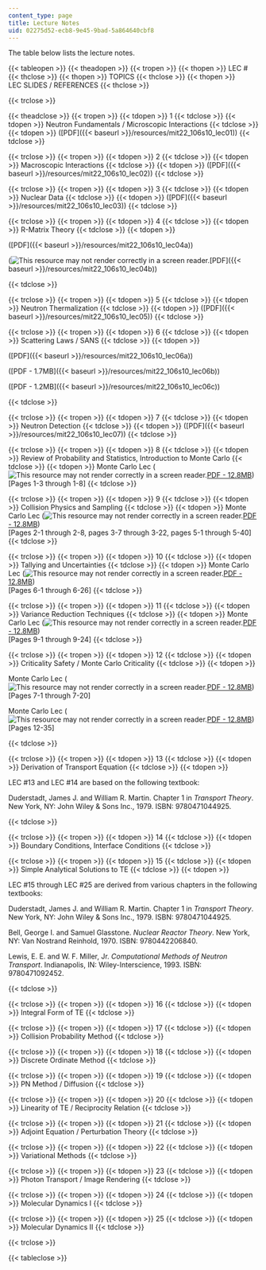 ```yaml
---
content_type: page
title: Lecture Notes
uid: 02275d52-ecb8-9e45-9bad-5a864640cbf8
---
```


The table below lists the lecture notes.

{{< tableopen >}}
{{< theadopen >}}
{{< tropen >}}
{{< thopen >}}
LEC #
{{< thclose >}}
{{< thopen >}}
TOPICS
{{< thclose >}}
{{< thopen >}}
LEC SLIDES / REFERENCES
{{< thclose >}}

{{< trclose >}}

{{< theadclose >}}
{{< tropen >}}
{{< tdopen >}}
1
{{< tdclose >}}
{{< tdopen >}}
Neutron Fundamentals / Microscopic Interactions
{{< tdclose >}}
{{< tdopen >}}
([PDF]({{< baseurl >}}/resources/mit22_106s10_lec01))
{{< tdclose >}}

{{< trclose >}}
{{< tropen >}}
{{< tdopen >}}
2
{{< tdclose >}}
{{< tdopen >}}
Macroscopic Interactions
{{< tdclose >}}
{{< tdopen >}}
([PDF]({{< baseurl >}}/resources/mit22_106s10_lec02))
{{< tdclose >}}

{{< trclose >}}
{{< tropen >}}
{{< tdopen >}}
3
{{< tdclose >}}
{{< tdopen >}}
Nuclear Data
{{< tdclose >}}
{{< tdopen >}}
([PDF]({{< baseurl >}}/resources/mit22_106s10_lec03))
{{< tdclose >}}

{{< trclose >}}
{{< tropen >}}
{{< tdopen >}}
4
{{< tdclose >}}
{{< tdopen >}}
R-Matrix Theory
{{< tdclose >}}
{{< tdopen >}}


([PDF]({{< baseurl >}}/resources/mit22_106s10_lec04a))

(![This resource may not render correctly in a screen reader.](/images/inacessible.gif)[PDF]({{< baseurl >}}/resources/mit22_106s10_lec04b))


{{< tdclose >}}

{{< trclose >}}
{{< tropen >}}
{{< tdopen >}}
5
{{< tdclose >}}
{{< tdopen >}}
Neutron Thermalization
{{< tdclose >}}
{{< tdopen >}}
([PDF]({{< baseurl >}}/resources/mit22_106s10_lec05))
{{< tdclose >}}

{{< trclose >}}
{{< tropen >}}
{{< tdopen >}}
6
{{< tdclose >}}
{{< tdopen >}}
Scattering Laws / SANS
{{< tdclose >}}
{{< tdopen >}}


([PDF]({{< baseurl >}}/resources/mit22_106s10_lec06a))

([PDF - 1.7MB]({{< baseurl >}}/resources/mit22_106s10_lec06b))

([PDF - 1.2MB]({{< baseurl >}}/resources/mit22_106s10_lec06c))


{{< tdclose >}}

{{< trclose >}}
{{< tropen >}}
{{< tdopen >}}
7
{{< tdclose >}}
{{< tdopen >}}
Neutron Detection
{{< tdclose >}}
{{< tdopen >}}
([PDF]({{< baseurl >}}/resources/mit22_106s10_lec07))
{{< tdclose >}}

{{< trclose >}}
{{< tropen >}}
{{< tdopen >}}
8
{{< tdclose >}}
{{< tdopen >}}
Review of Probability and Statistics, Introduction to Monte Carlo
{{< tdclose >}}
{{< tdopen >}}
Monte Carlo Lec (![This resource may not render correctly in a screen reader.](/images/inacessible.gif)[PDF - 12.8MB](https://laws.lanl.gov/vhosts/mcnp.lanl.gov/pdf_files/la-ur-05-4983.pdf))  
\[Pages 1-3 through 1-8\]
{{< tdclose >}}

{{< trclose >}}
{{< tropen >}}
{{< tdopen >}}
9
{{< tdclose >}}
{{< tdopen >}}
Collision Physics and Sampling
{{< tdclose >}}
{{< tdopen >}}
Monte Carlo Lec (![This resource may not render correctly in a screen reader.](/images/inacessible.gif)[PDF - 12.8MB](https://laws.lanl.gov/vhosts/mcnp.lanl.gov/pdf_files/la-ur-05-4983.pdf))  
\[Pages 2-1 through 2-8, pages 3-7 through 3-22, pages 5-1 through 5-40\]
{{< tdclose >}}

{{< trclose >}}
{{< tropen >}}
{{< tdopen >}}
10
{{< tdclose >}}
{{< tdopen >}}
Tallying and Uncertainties
{{< tdclose >}}
{{< tdopen >}}
Monte Carlo Lec (![This resource may not render correctly in a screen reader.](/images/inacessible.gif)[PDF - 12.8MB](https://laws.lanl.gov/vhosts/mcnp.lanl.gov/pdf_files/la-ur-05-4983.pdf))  
\[Pages 6-1 through 6-26\]
{{< tdclose >}}

{{< trclose >}}
{{< tropen >}}
{{< tdopen >}}
11
{{< tdclose >}}
{{< tdopen >}}
Variance Reduction Techniques
{{< tdclose >}}
{{< tdopen >}}
Monte Carlo Lec (![This resource may not render correctly in a screen reader.](/images/inacessible.gif)[PDF - 12.8MB](https://laws.lanl.gov/vhosts/mcnp.lanl.gov/pdf_files/la-ur-05-4983.pdf))  
\[Pages 9-1 through 9-24\]
{{< tdclose >}}

{{< trclose >}}
{{< tropen >}}
{{< tdopen >}}
12
{{< tdclose >}}
{{< tdopen >}}
Criticality Safety / Monte Carlo Criticality
{{< tdclose >}}
{{< tdopen >}}


Monte Carlo Lec (![This resource may not render correctly in a screen reader.](/images/inacessible.gif)[PDF - 12.8MB](https://laws.lanl.gov/vhosts/mcnp.lanl.gov/pdf_files/la-ur-05-4983.pdf))  
\[Pages 7-1 through 7-20\]

Monte Carlo Lec (![This resource may not render correctly in a screen reader.](/images/inacessible.gif)[PDF - 12.8MB](https://laws.lanl.gov/vhosts/mcnp.lanl.gov/pdf_files/la-ur-05-4983.pdf))  
\[Pages 12-35\]


{{< tdclose >}}

{{< trclose >}}
{{< tropen >}}
{{< tdopen >}}
13
{{< tdclose >}}
{{< tdopen >}}
Derivation of Transport Equation
{{< tdclose >}}
{{< tdopen >}}


LEC #13 and LEC #14 are based on the following textbook:

Duderstadt, James J. and William R. Martin. Chapter 1 in _Transport Theory_. New York, NY: John Wiley & Sons Inc., 1979. ISBN: 9780471044925.


{{< tdclose >}}

{{< trclose >}}
{{< tropen >}}
{{< tdopen >}}
14
{{< tdclose >}}
{{< tdopen >}}
Boundary Conditions, Interface Conditions
{{< tdclose >}}

{{< trclose >}}
{{< tropen >}}
{{< tdopen >}}
15
{{< tdclose >}}
{{< tdopen >}}
Simple Analytical Solutions to TE
{{< tdclose >}}
{{< tdopen >}}


LEC #15 through LEC #25 are derived from various chapters in the following textbooks:

Duderstadt, James J. and William R. Martin. Chapter 1 in _Transport Theory_. New York, NY: John Wiley & Sons Inc., 1979. ISBN: 9780471044925.

Bell, George I. and Samuel Glasstone. _Nuclear Reactor Theory_. New York, NY: Van Nostrand Reinhold, 1970. ISBN: 9780442206840.

Lewis, E. E. and W. F. Miller, Jr. _Computational Methods of Neutron Transport_. Indianapolis, IN: Wiley-Interscience, 1993. ISBN: 9780471092452.


{{< tdclose >}}

{{< trclose >}}
{{< tropen >}}
{{< tdopen >}}
16
{{< tdclose >}}
{{< tdopen >}}
Integral Form of TE
{{< tdclose >}}

{{< trclose >}}
{{< tropen >}}
{{< tdopen >}}
17
{{< tdclose >}}
{{< tdopen >}}
Collision Probability Method
{{< tdclose >}}

{{< trclose >}}
{{< tropen >}}
{{< tdopen >}}
18
{{< tdclose >}}
{{< tdopen >}}
Discrete Ordinate Method
{{< tdclose >}}

{{< trclose >}}
{{< tropen >}}
{{< tdopen >}}
19
{{< tdclose >}}
{{< tdopen >}}
PN Method / Diffusion
{{< tdclose >}}

{{< trclose >}}
{{< tropen >}}
{{< tdopen >}}
20
{{< tdclose >}}
{{< tdopen >}}
Linearity of TE / Reciprocity Relation
{{< tdclose >}}

{{< trclose >}}
{{< tropen >}}
{{< tdopen >}}
21
{{< tdclose >}}
{{< tdopen >}}
Adjoint Equation / Perturbation Theory
{{< tdclose >}}

{{< trclose >}}
{{< tropen >}}
{{< tdopen >}}
22
{{< tdclose >}}
{{< tdopen >}}
Variational Methods
{{< tdclose >}}

{{< trclose >}}
{{< tropen >}}
{{< tdopen >}}
23
{{< tdclose >}}
{{< tdopen >}}
Photon Transport / Image Rendering
{{< tdclose >}}

{{< trclose >}}
{{< tropen >}}
{{< tdopen >}}
24
{{< tdclose >}}
{{< tdopen >}}
Molecular Dynamics I
{{< tdclose >}}

{{< trclose >}}
{{< tropen >}}
{{< tdopen >}}
25
{{< tdclose >}}
{{< tdopen >}}
Molecular Dynamics II
{{< tdclose >}}

{{< trclose >}}

{{< tableclose >}}